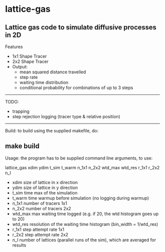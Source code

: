 # lattice-gas
Lattice gas code to simulate diffusive processes in 2D
---
Features
* 1x1 Shape Tracer
* 2x2 Shape Tracer
* Output:
  * mean squared distance travelled
  * step rate
  * waiting time distribution
  * conditional probability for combinations of up to 3 steps
---
TODO:
* trapping
* step rejection logging (tracer type & relative position)
---
Build:
to build using the supplied makefile, do:

make build
---
Usage:
the program has to be supplied command line arguments, to use:

lattice_gas xdim ydim t_sim t_warm n_1x1 n_2x2 wtd_max wtd_res r_1x1 r_2x2 n_l

* xdim    size of lattice in x direction
* ydim    size of lattice in y direction
* t_sim   time max of the simulation
* t_warm  time warmup before simulation (no logging during warmup)
* n_1x1   number of tracers 1x1
* n_2x2   number of tracers 2x2
* wtd_max max waiting time logged (e.g. if 20, the wtd histogram goes up to 20)
* wtd_res resolution of the waiting time histogram (bin_width = 1/wtd_res)
* r_1x1   step attempt rate 1x1
* r_2x2   step attempt rate 2x2
* n_l     number of lattices (parallel runs of the sim), which are averaged for results

